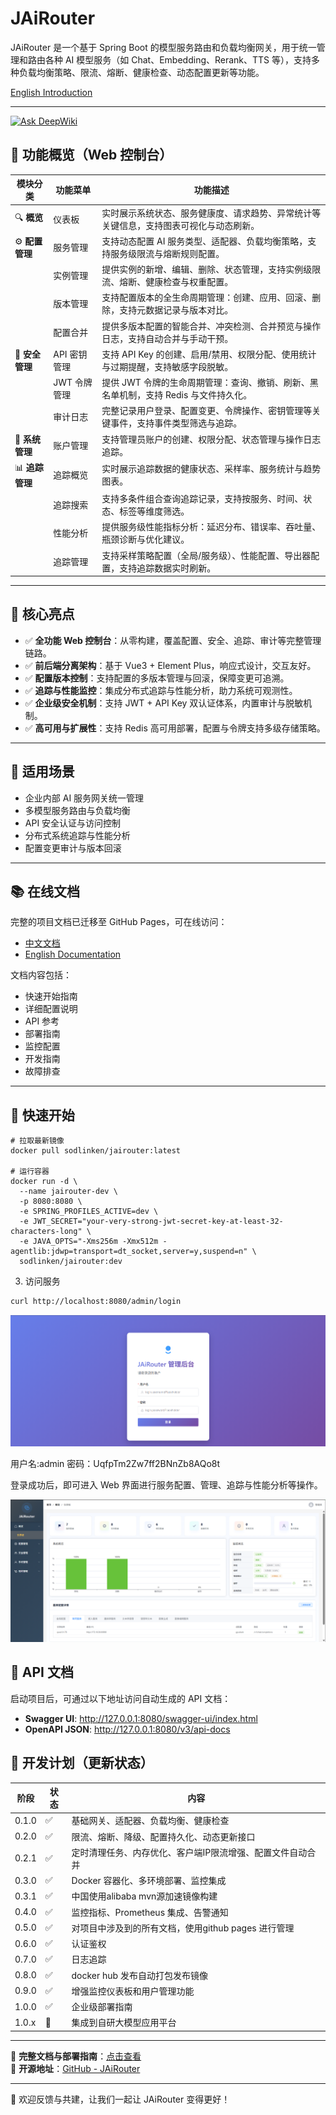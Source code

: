 ﻿# JAiRouter

JAiRouter 是一个基于 Spring Boot 的模型服务路由和负载均衡网关，用于统一管理和路由各种 AI 模型服务（如
Chat、Embedding、Rerank、TTS 等），支持多种负载均衡策略、限流、熔断、健康检查、动态配置更新等功能。

[English Introduction](README-EN.md)

---
[![Ask DeepWiki](https://deepwiki.com/badge.svg)](https://deepwiki.com/Lincoln-cn/JAiRouter)

## 🧭 功能概览（Web 控制台）

| 模块分类 | 功能菜单 | 功能描述 |
|----------|----------|----------|
| 🔍 **概览** | 仪表板 | 实时展示系统状态、服务健康度、请求趋势、异常统计等关键信息，支持图表可视化与动态刷新。 |
| ⚙️ **配置管理** | 服务管理 | 支持动态配置 AI 服务类型、适配器、负载均衡策略，支持服务级限流与熔断规则配置。 |
|  | 实例管理 | 提供实例的新增、编辑、删除、状态管理，支持实例级限流、熔断、健康检查与权重配置。 |
|  | 版本管理 | 支持配置版本的全生命周期管理：创建、应用、回滚、删除，支持元数据记录与版本对比。 |
|  | 配置合并 | 提供多版本配置的智能合并、冲突检测、合并预览与操作日志，支持自动合并与手动干预。 |
| 🔐 **安全管理** | API 密钥管理 | 支持 API Key 的创建、启用/禁用、权限分配、使用统计与过期提醒，支持敏感字段脱敏。 |
|  | JWT 令牌管理 | 提供 JWT 令牌的生命周期管理：查询、撤销、刷新、黑名单机制，支持 Redis 与文件持久化。 |
|  | 审计日志 | 完整记录用户登录、配置变更、令牌操作、密钥管理等关键事件，支持事件类型筛选与追踪。 |
| 👤 **系统管理** | 账户管理 | 支持管理员账户的创建、权限分配、状态管理与操作日志追踪。 |
| 📊 **追踪管理** | 追踪概览 | 实时展示追踪数据的健康状态、采样率、服务统计与趋势图表。 |
|  | 追踪搜索 | 支持多条件组合查询追踪记录，支持按服务、时间、状态、标签等维度筛选。 |
|  | 性能分析 | 提供服务级性能指标分析：延迟分布、错误率、吞吐量、瓶颈诊断与优化建议。 |
|  | 追踪管理 | 支持采样策略配置（全局/服务级）、性能配置、导出器配置，支持追踪数据实时刷新。 |

---

## 🚀 核心亮点

- ✅ **全功能 Web 控制台**：从零构建，覆盖配置、安全、追踪、审计等完整管理链路。
- ✅ **前后端分离架构**：基于 Vue3 + Element Plus，响应式设计，交互友好。
- ✅ **配置版本控制**：支持配置的多版本管理与回滚，保障变更可追溯。
- ✅ **追踪与性能监控**：集成分布式追踪与性能分析，助力系统可观测性。
- ✅ **企业级安全机制**：支持 JWT + API Key 双认证体系，内置审计与脱敏机制。
- ✅ **高可用与扩展性**：支持 Redis 高可用部署，配置与令牌支持多级存储策略。

---

## 🧩 适用场景

- 企业内部 AI 服务网关统一管理
- 多模型服务路由与负载均衡
- API 安全认证与访问控制
- 分布式系统追踪与性能分析
- 配置变更审计与版本回滚

---

## 📚 在线文档

完整的项目文档已迁移至 GitHub Pages，可在线访问：

- [中文文档](https://jairouter.com/)
- [English Documentation](https://jairouter.com/en/)

文档内容包括：

- 快速开始指南
- 详细配置说明
- API 参考
- 部署指南
- 监控配置
- 开发指南
- 故障排查

---

## 🚀 快速开始

```
# 拉取最新镜像
docker pull sodlinken/jairouter:latest

# 运行容器
docker run -d \
  --name jairouter-dev \
  -p 8080:8080 \
  -e SPRING_PROFILES_ACTIVE=dev \
  -e JWT_SECRET="your-very-strong-jwt-secret-key-at-least-32-characters-long" \
  -e JAVA_OPTS="-Xms256m -Xmx512m -agentlib:jdwp=transport=dt_socket,server=y,suspend=n" \
  sodlinken/jairouter:dev
```

3. 访问服务

```bash
curl http://localhost:8080/admin/login
```
![](./docs/capture/login.png)

用户名:admin
密码：UqfpTm2Zw7ff2BNnZb8AQo8t

登录成功后，即可进入 Web 界面进行服务配置、管理、追踪与性能分析等操作。

![](./docs/capture/dashboard.png)


## 📘 API 文档

启动项目后，可通过以下地址访问自动生成的 API 文档：

- **Swagger UI**: http://127.0.0.1:8080/swagger-ui/index.html
- **OpenAPI JSON**: http://127.0.0.1:8080/v3/api-docs

## 📌 开发计划（更新状态）

| 阶段    | 状态 | 内容                               |
|-------|----|----------------------------------|
| 0.1.0 | ✅  | 基础网关、适配器、负载均衡、健康检查               |
| 0.2.0 | ✅  | 限流、熔断、降级、配置持久化、动态更新接口            |
| 0.2.1 | ✅  | 定时清理任务、内存优化、客户端IP限流增强、配置文件自动合并   |
| 0.3.0 | ✅  | Docker 容器化、多环境部署、监控集成            |
| 0.3.1 | ✅  | 中国使用alibaba mvn源加速镜像构建           |  
| 0.4.0 | ✅  | 监控指标、Prometheus 集成、告警通知          |
| 0.5.0 | ✅  | 对项目中涉及到的所有文档，使用github pages 进行管理 |
| 0.6.0 | ✅  | 认证鉴权                             |
| 0.7.0 | ✅  | 日志追踪                             |
| 0.8.0 | ✅  | docker hub 发布自动打包发布镜像            |
| 0.9.0 | ✅  | 增强监控仪表板和用户管理功能                   |
| 1.0.0 | ✅  | 企业级部署指南                          |
| 1.0.x | 🚧  | 集成到自研大模型应用平台                          |

---

📖 **完整文档与部署指南**：[点击查看](https://docs.jairouter.com)  
🐙 **开源地址**：[GitHub - JAiRouter](https://github.com/your-org/jairouter)

---

💬 欢迎反馈与共建，让我们一起让 JAiRouter 变得更好！